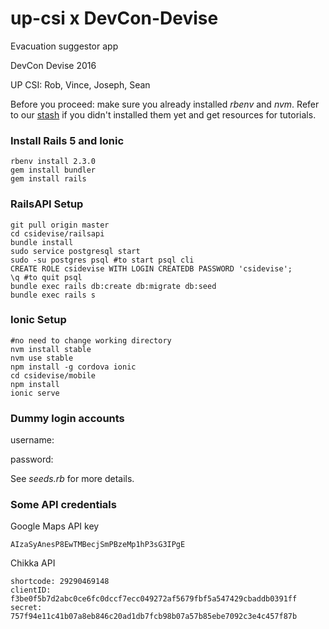 # up-csi x DevCon-Devise
Evacuation suggestor app

DevCon Devise 2016

UP CSI: Rob, Vince, Joseph, Sean

Before you proceed: make sure you already installed *rbenv* and *nvm*. Refer to our [stash](https://gitlab.com/up-csi/dev-resources/blob/master/learn_ruby_on_rails.md) if you didn't installed them yet and get resources for tutorials.

### Install Rails 5 and Ionic
```
rbenv install 2.3.0
gem install bundler
gem install rails
```

### RailsAPI Setup
```
git pull origin master
cd csidevise/railsapi
bundle install
sudo service postgresql start
sudo -su postgres psql #to start psql cli
CREATE ROLE csidevise WITH LOGIN CREATEDB PASSWORD 'csidevise';
\q #to quit psql
bundle exec rails db:create db:migrate db:seed
bundle exec rails s
```

### Ionic Setup
```
#no need to change working directory
nvm install stable
nvm use stable
npm install -g cordova ionic
cd csidevise/mobile
npm install
ionic serve
```

### Dummy login accounts
username:

password:

See *seeds.rb* for more details.

### Some API credentials
Google Maps API key
```
AIzaSyAnesP8EwTMBecjSmPBzeMp1hP3sG3IPgE
```
Chikka API
```
shortcode: 29290469148
clientID: f3be0f5b7d2abc0ce6fc0dccf7ecc049272af5679fbf5a547429cbaddb0391ff
secret: 757f94e11c41b07a8eb846c20ad1db7fcb98b07a57b85ebe7092c3e4c457f87b
```
